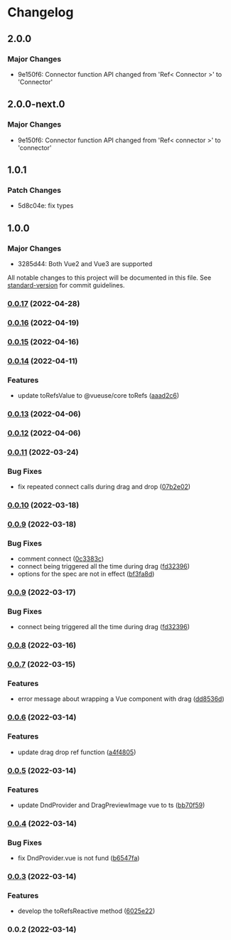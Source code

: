 # Changelog

## 2.0.0

### Major Changes

- 9e150f6: Connector function API changed from 'Ref< Connector >' to 'Connector'

## 2.0.0-next.0

### Major Changes

- 9e150f6: Connector function API changed from 'Ref< connector >' to 'connector'

## 1.0.1

### Patch Changes

- 5d8c04e: fix types

## 1.0.0

### Major Changes

- 3285d44: Both Vue2 and Vue3 are supported

All notable changes to this project will be documented in this file. See [standard-version](https://github.com/conventional-changelog/standard-version) for commit guidelines.

### [0.0.17](https://github.com/hcg1023/vue3-dnd/compare/v0.0.16...v0.0.17) (2022-04-28)

### [0.0.16](https://github.com/hcg1023/vue3-dnd/compare/v0.0.15...v0.0.16) (2022-04-19)

### [0.0.15](https://github.com/hcg1023/vue3-dnd/compare/v0.0.14...v0.0.15) (2022-04-16)

### [0.0.14](https://github.com/hcg1023/vue3-dnd/compare/v0.0.13...v0.0.14) (2022-04-11)

### Features

- update toRefsValue to @vueuse/core toRefs ([aaad2c6](https://github.com/hcg1023/vue3-dnd/commit/aaad2c6614631df4b6bc08d15546a686b8163baf))

### [0.0.13](https://github.com/hcg1023/vue3-dnd/compare/v0.0.12...v0.0.13) (2022-04-06)

### [0.0.12](https://github.com/hcg1023/vue3-dnd/compare/v0.0.11...v0.0.12) (2022-04-06)

### [0.0.11](https://github.com/hcg1023/vue3-dnd/compare/v0.0.10...v0.0.11) (2022-03-24)

### Bug Fixes

- fix repeated connect calls during drag and drop ([07b2e02](https://github.com/hcg1023/vue3-dnd/commit/07b2e028174d9df170309ad51d2d6dc8898ed753))

### [0.0.10](https://github.com/hcg1023/vue3-dnd/compare/v0.0.9...v0.0.10) (2022-03-18)

### [0.0.9](https://github.com/hcg1023/vue3-dnd/compare/v0.0.8...v0.0.9) (2022-03-18)

### Bug Fixes

- comment connect ([0c3383c](https://github.com/hcg1023/vue3-dnd/commit/0c3383cbe90b9902818bca0aedcc9cdcd95e15e4))
- connect being triggered all the time during drag ([fd32396](https://github.com/hcg1023/vue3-dnd/commit/fd32396064c610cb1f74b2a8378ee3fb786aefd1))
- options for the spec are not in effect ([bf3fa8d](https://github.com/hcg1023/vue3-dnd/commit/bf3fa8d1e9e5248e338e17472c9cd07efd2a0f17))

### [0.0.9](https://github.com/hcg1023/vue3-dnd/compare/v0.0.8...v0.0.9) (2022-03-17)

### Bug Fixes

- connect being triggered all the time during drag ([fd32396](https://github.com/hcg1023/vue3-dnd/commit/fd32396064c610cb1f74b2a8378ee3fb786aefd1))

### [0.0.8](https://github.com/hcg1023/vue3-dnd/compare/v0.0.7...v0.0.8) (2022-03-16)

### [0.0.7](https://github.com/hcg1023/vue3-dnd/compare/v0.0.6...v0.0.7) (2022-03-15)

### Features

- error message about wrapping a Vue component with drag ([dd8536d](https://github.com/hcg1023/vue3-dnd/commit/dd8536d63d8776272b943be7818419599109fb54))

### [0.0.6](https://github.com/hcg1023/vue3-dnd/compare/v0.0.5...v0.0.6) (2022-03-14)

### Features

- update drag drop ref function ([a4f4805](https://github.com/hcg1023/vue3-dnd/commit/a4f4805e6ceb9971c0ec34696d3f30ec6f93cd46))

### [0.0.5](https://github.com/hcg1023/vue3-dnd/compare/v0.0.4...v0.0.5) (2022-03-14)

### Features

- update DndProvider and DragPreviewImage vue to ts ([bb70f59](https://github.com/hcg1023/vue3-dnd/commit/bb70f59f6b0fd1fcc8dd52a28699fa9c0456fc3a))

### [0.0.4](https://github.com/hcg1023/vue3-dnd/compare/v0.0.3...v0.0.4) (2022-03-14)

### Bug Fixes

- fix DndProvider.vue is not fund ([b6547fa](https://github.com/hcg1023/vue3-dnd/commit/b6547fa64c37ebc8ce5f9184f0680cbab95483c7))

### [0.0.3](https://github.com/hcg1023/vue3-dnd/compare/v0.0.2...v0.0.3) (2022-03-14)

### Features

- develop the toRefsReactive method ([6025e22](https://github.com/hcg1023/vue3-dnd/commit/6025e222dcf60d9c7a2bcadea309e3e65d6b12ca))

### 0.0.2 (2022-03-14)
